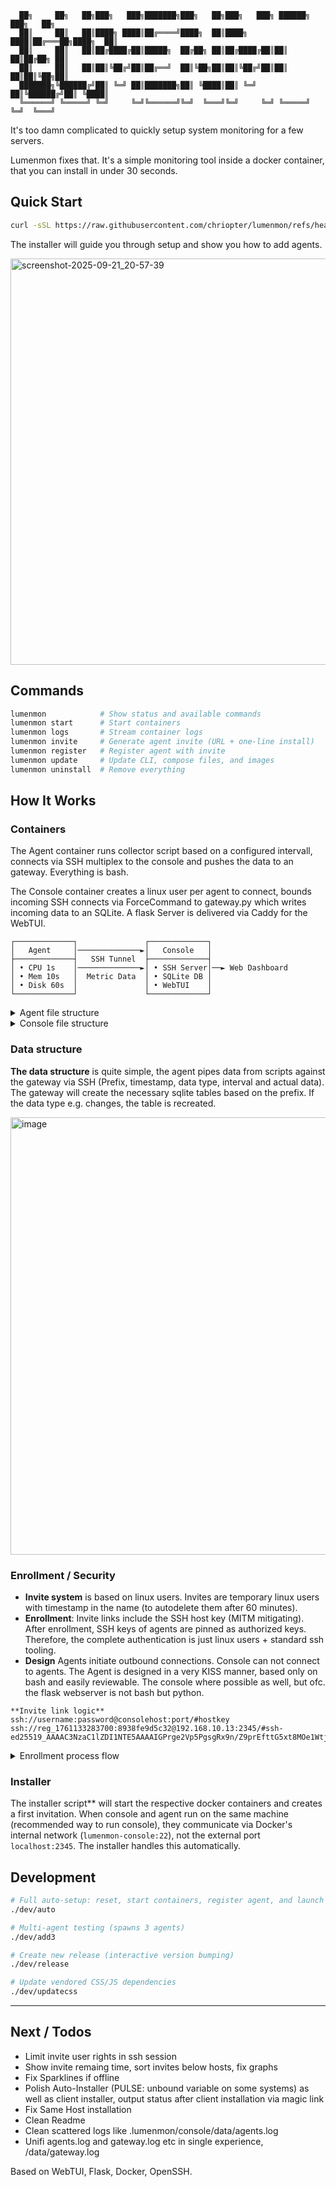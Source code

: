 ```
  ██╗     ██╗   ██╗███╗   ███╗███████╗███╗   ██╗███╗   ███╗ ██████╗ ███╗   ██╗
  ██║     ██║   ██║████╗ ████║██╔════╝████╗  ██║████╗ ████║██╔═══██╗████╗  ██║
  ██║     ██║   ██║██╔████╔██║█████╗  ██╔██╗ ██║██╔████╔██║██║   ██║██╔██╗ ██║
  ██║     ██║   ██║██║╚██╔╝██║██╔══╝  ██║╚██╗██║██║╚██╔╝██║██║   ██║██║╚██╗██║
  ███████╗╚██████╔╝██║ ╚═╝ ██║███████╗██║ ╚████║██║ ╚═╝ ██║╚██████╔╝██║ ╚████║
  ╚══════╝ ╚═════╝ ╚═╝     ╚═╝╚══════╝╚═╝  ╚═══╝╚═╝     ╚═╝ ╚═════╝ ╚═╝  ╚═══╝
```


It's too damn complicated to quickly setup system monitoring for a few servers.

Lumenmon fixes that. It's a simple monitoring tool inside a docker container, that you can install in under 30 seconds.

## Quick Start

```bash
curl -sSL https://raw.githubusercontent.com/chriopter/lumenmon/refs/heads/main/install.sh | bash
```

The installer will guide you through setup and show you how to add agents.

<img width="650" alt="screenshot-2025-09-21_20-57-39" src="https://github.com/user-attachments/assets/a900ed9c-d519-4c1c-8268-2d2417807aed" />

## Commands

```bash
lumenmon            # Show status and available commands
lumenmon start      # Start containers
lumenmon logs       # Stream container logs
lumenmon invite     # Generate agent invite (URL + one-line install)
lumenmon register   # Register agent with invite
lumenmon update     # Update CLI, compose files, and images
lumenmon uninstall  # Remove everything
```



## How It Works
### Containers
The Agent container runs collector script based on a configured intervall, connects via SSH multiplex to the console and pushes the data to an gateway. Everything is bash.

The Console container creates a linux user per agent to connect, bounds incoming SSH connects via ForceCommand to gateway.py which writes incoming data to an SQLite. A flask Server is delivered via Caddy for the WebTUI.

```
┌─────────────┐               ┌─────────────┐
│   Agent     │──────────────►│   Console   │
├─────────────┤   SSH Tunnel  ├─────────────┤
│ • CPU 1s    │──────────────►│ • SSH Server│──► Web Dashboard
│ • Mem 10s   │  Metric Data  │ • SQLite DB │
│ • Disk 60s  │               │ • WebTUI    │
└─────────────┘               └─────────────┘                 
```

<details>

<summary>Agent file structure</summary>

```
├── agent.sh (Main entry)
├── collectors/ (Data collectors)
│   ├── generic (Scripts running on all system)
│   └── ... (Scripts running dependent on environment, decided by collectors.sh)
├── core/ (Scripts to register with server, start connection, start collectors)
└── data/ (Persistent directory with SSH Identity)
```

</details>





<details>

<summary>Console file structure</summary>

```
├── console.sh (Main entry)
├── core (Core setup)
│   ├── enrollment (Bash scripts to create invitations, enroll users etc.)
│   ├── ingress (gateway.py and ssh server config)
│   ├── setup (server setup, including re-creation of users on container start) 
├── data (Persistent data dir)
│   ├── agents (per agent user folder, containing authorized ssh keys)
│   └── ssh (console ssh identity)
└── web (Web server)
    ├── app (Flask app)
    ├── config (Caddy Config)
    └── public (HTML, CS, JS)
```

</details>

### Data structure

**The data structure** is quite simple, the agent pipes data from scripts against the gateway via SSH (Prefix, timestamp, data type, interval and actual data). The gateway will create the necessary sqlite tables based on the prefix. If the data type e.g. changes, the table is recreated.

<img width="700" alt="image" src="https://github.com/user-attachments/assets/2e67ead2-e5ce-4291-80d1-db08f7dd6ee7" />

### Enrollment / Security
- **Invite system** is based on linux users. Invites are temporary linux users with timestamp in the name (to autodelete them after 60 minutes).
- **Enrollment**: Invite links include the SSH host key (MITM mitigating). After enrollment, SSH keys of agents are pinned as authorized keys. Therefore, the complete authentication is just linux users + standard ssh tooling.
- **Design** Agents initiate outbound connections. Console can not connect to agents. The Agent is designed in a very KISS manner, based only on bash and easily reviewable. The console where possible as well, but ofc. the flask webserver is not bash but python.

```
**Invite link logic**
ssh://username:password@consolehost:port/#hostkey
ssh://reg_1761133283700:8938fe9d5c32@192.168.10.13:2345/#ssh-ed25519_AAAAC3NzaC1lZDI1NTE5AAAAIGPrge2Vp5PgsgRx9n/Z9prEfttG5xt8MOe1WtjcdhzX
```

<details>
<summary>Enrollment process flow</summary>

```
┌─────────────────────────────────────────────────────────────────┐
│ PHASE 1: INVITE & REGISTRATION                                  │
├─────────────────────────────────────────────────────────────────┤
│                                                                 │
│  Console: lumenmon invite                                       │
│    ├─> Creates: reg_1698765432123 (temp user, password auth)   │
│    └─> Returns: ssh://reg_...:password@host:2345/#hostkey      │
│                                                                 │
│  Agent: lumenmon register <invite_url>                          │
│    ├─> SSH with password → sends public key                    │
│    └─> ForceCommand: enrollment/gateway.sh                     │
│         └─> Writes: /data/registration_queue/reg_*.key         │
│                                                                 │
│  Console: agent_enroll.sh (background, every 5s)                │
│    ├─> Reads queue files                                        │
│    ├─> Creates: id_abc123xyz (permanent user, pubkey auth)     │
│    ├─> Setup: /data/agents/id_*/authorized_keys                │
│    └─> Deletes: reg_* (temp user)                              │
│                                                                 │
└─────────────────────────────────────────────────────────────────┘

┌─────────────────────────────────────────────────────────────────┐
│ PHASE 2: METRICS STREAMING                                      │
├─────────────────────────────────────────────────────────────────┤
│                                                                 │
│  Agent: Continuous SSH connection                               │
│    ├─> SSH with pubkey → pipes metric data                     │
│    └─> ForceCommand: ingress/gateway.py                        │
│         └─> Writes: /data/metrics.db (SQLite)                  │
│                                                                 │
└─────────────────────────────────────────────────────────────────┘
```

</details>

### Installer
The installer script** will start the respective docker containers and creates a first invitation. When console and agent run on the same machine (recommended way to run console), they communicate via Docker's internal network (`lumenmon-console:22`), not the external port `localhost:2345`. The installer handles this automatically.


## Development

```bash
# Full auto-setup: reset, start containers, register agent, and launch WebTUI
./dev/auto

# Multi-agent testing (spawns 3 agents)
./dev/add3

# Create new release (interactive version bumping)
./dev/release

# Update vendored CSS/JS dependencies
./dev/updatecss
```

---


## Next / Todos

- Limit invite user rights in ssh session
- Show invite remaing time, sort invites below hosts, fix graphs
- Fix Sparklines if offline
- Polish Auto-Installer (PULSE: unbound variable on some systems) as well as client installer, output status after client installation via magic link
- Fix Same Host installation
- Clean Readme
- Clean scattered logs like .lumenmon/console/data/agents.log
- Unifi agents.log and gateway.log etc in single experience, /data/gateway.log


Based on WebTUI, Flask, Docker, OpenSSH.
